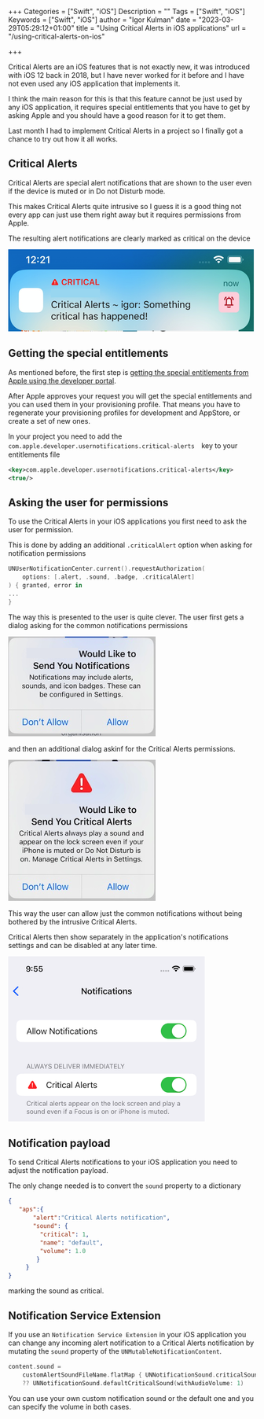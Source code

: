 +++
Categories = ["Swift", "iOS"]
Description = ""
Tags = ["Swift", "iOS"]
Keywords = ["Swift", "iOS"]
author = "Igor Kulman"
date = "2023-03-29T05:29:12+01:00"
title = "Using Critical Alerts in iOS applications"
url = "/using-critical-alerts-on-ios"

+++

Critical Alerts are an iOS features that is not exactly new, it was introduced with iOS 12 back in 2018, but I have never worked for it before and I have not even used any iOS application that implements it.

I think the main reason for this is that this feature cannot be just used by any iOS application, it requires special entitlements that you have to get by asking Apple and you should have a good reason for it to get them.

Last month I had to implement Critical Alerts in a project so I finally got a chance to try out how it all works.

## Critical Alerts

Critical Alerts are special alert notifications that are shown to the user even if the device is muted or in Do not Disturb mode. 

This makes Critical Alerts quite intrusive so I guess it is a good thing not every app can just use them right away but it requires permissions from Apple.

The resulting alert notifications are clearly marked as critical on the device

![Critical Alert received](alert.png)

## Getting the special entitlements

As mentioned before, the first step is [getting the special entitlements from Apple using the developer portal](https://developer.apple.com/contact/request/notifications-critical-alerts-entitlement/). 

After Apple approves your request you will get the special entitlements and you can used them in your provisioning profile. That means you have to regenerate your provisioning profiles for development and AppStore, or create a set of new ones.

In your project you need to add the `com.apple.developer.usernotifications.critical-alerts`　key to your entitlements file

```xml
<key>com.apple.developer.usernotifications.critical-alerts</key>
<true/>
```

## Asking the user for permissions

To use the Critical Alerts in your iOS applications you first need to ask the user for permission. 

This is done by adding an additional `.criticalAlert` option when asking for notification permissions

```swift
UNUserNotificationCenter.current().requestAuthorization(
    options: [.alert, .sound, .badge, .criticalAlert]
) { granted, error in
...
}
```

The way this is presented to the user is quite clever. The user first gets a dialog asking for the common notifications permissions

![Notifications permissions dialog](notifications.jpg)

and then an additional dialog askinf for the Critical Alerts permissions.

![Notifications permissions dialog for Critical Alerts](critical.jpg)

This way the user can allow just the common notifications without being bothered by the intrusive Critical Alerts.

Critical Alerts then show separately in the application's notifications settings and can be disabled at any later time.

![Critical Alerts in Notifications settings](settings.png)

## Notification payload

To send Critical Alerts notifications to your iOS application you need to adjust the notification payload. 

The only change needed is to convert the `sound` property to a dictionary

```json
{  
   "aps":{  
       "alert":"Critical Alerts notification",
       "sound": {  
         "critical": 1,
         "name": "default",
         "volume": 1.0
        }
     }
}
```

marking the sound as critical.

## Notification Service Extension

If you use an `Notification Service Extension` in your iOS application you can change any incoming alert notification to a Critical Alerts notification by mutating the `sound` property of the `UNMutableNotificationContent`.

```swift
content.sound = 
    customAlertSoundFileName.flatMap { UNNotificationSound.criticalSoundNamed(UNNotificationSoundName($0), withAudioVolume: 1) } 
    ?? UNNotificationSound.defaultCriticalSound(withAudioVolume: 1)
```

You can use your own custom notification sound or the default one and you can specify the volume in both cases.